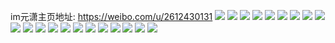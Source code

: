 im元潇主页地址: https://weibo.com/u/2612430131 
![](https://wx4.sinaimg.cn/mw2000/9bb68533ly1h90bsslqxoj225037knph.jpg) 
![](https://wx4.sinaimg.cn/mw2000/9bb68533ly1h90bsns59cj21ls2eokjm.jpg) 
![](https://wx4.sinaimg.cn/mw2000/9bb68533ly1h90bsv3nfej225037kb2c.jpg) 
![](https://wx4.sinaimg.cn/mw2000/9bb68533ly1h90bsyjjikj225037kkjo.jpg) 
![](https://wx4.sinaimg.cn/mw2000/9bb68533ly1h90bthwx49j2300400kjv.jpg) 
![](https://wx4.sinaimg.cn/mw2000/9bb68533ly1h90btpbp1ij2300400kjo.jpg) 
![](https://wx4.sinaimg.cn/mw2000/9bb68533ly1h90bt5e17gj225137khdw.jpg) 
![](https://wx4.sinaimg.cn/mw2000/9bb68533ly1h90bta673yj237k4tcb2l.jpg) 
![](https://wx4.sinaimg.cn/mw2000/9bb68533ly1h90bt1pn4lj225137ku10.jpg) 
![](https://wx4.sinaimg.cn/mw2000/9bb68533ly1h90btd311xj22eo37kx6s.jpg) 
![](https://wx4.sinaimg.cn/mw2000/9bb68533ly1h90btmhcc9j23004007ws.jpg) 
![](https://wx4.sinaimg.cn/mw2000/9bb68533ly1h90btssb0lj225137kkjp.jpg) 
![](https://wx4.sinaimg.cn/mw2000/9bb68533ly1h88i0emogvj21sc2dsx6p.jpg) 
![](https://wx4.sinaimg.cn/mw2000/9bb68533ly1h88i0h4uirj21vp2ryhdu.jpg) 
![](https://wx4.sinaimg.cn/mw2000/9bb68533ly1h88i0jqdtjj21qh2m27wi.jpg) 
![](https://wx4.sinaimg.cn/mw2000/9bb68533ly1h3tafvrgxkj23402c0u0x.jpg) 
![](https://wx4.sinaimg.cn/mw2000/9bb68533ly1h3tafyyrcyj23402c0hdu.jpg) 
![](https://wx4.sinaimg.cn/mw2000/9bb68533ly1h3tag1h09dj23402c0x6p.jpg) 
![](https://wx4.sinaimg.cn/mw2000/9bb68533ly1h3tag5xwt5j23402c07wj.jpg) 
![](https://wx4.sinaimg.cn/mw2000/9bb68533ly1h3tag93jspj22c02sp4qq.jpg) 
![](https://wx4.sinaimg.cn/mw2000/9bb68533ly1h3tagb6dy9j22612k7kjl.jpg) 
